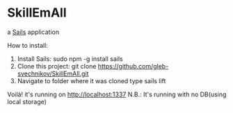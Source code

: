 # SkillEmAll

a [Sails](http://sailsjs.org) application

How to install:
1. Install Sails: sudo npm -g install sails
2. Clone this project: git clone https://github.com/gleb-svechnikov/SkillEmAll.git
3. Navigate to folder where it was cloned type sails lift

Voilà! it's running on  [http://localhost:1337](http://localhost:1337)
N.B.: It's running with no DB(using local storage)


